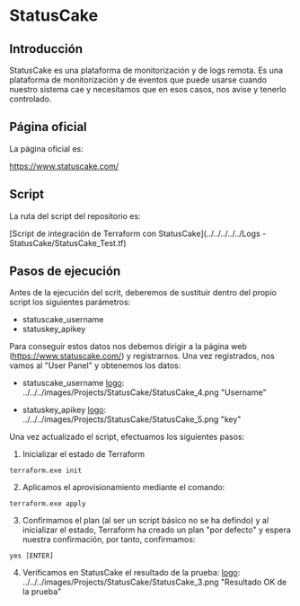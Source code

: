# StatusCake

## Introducción

StatusCake es una plataforma de monitorización y de logs remota. Es una plataforma de monitorización y de eventos que puede usarse cuando nuestro sistema cae y necesitamos que en esos casos, nos avise y tenerlo controlado.

## Página oficial

La página oficial es:

https://www.statuscake.com/

## Script

La ruta del script del repositorio es:

[Script de integración  de Terraform con StatusCake](../../../../../Logs - StatusCake/StatusCake_Test.tf)

## Pasos de ejecución

Antes de la ejecución del scrit, deberemos de sustituir dentro del propio script los siguientes parámetros:

* statuscake_username
* statuskey_apikey

Para conseguir estos datos nos debemos dirigir a la página web (https://www.statuscake.com/) y registrarnos.
Una vez registrados, nos vamos al "User Panel" y obtenemos los datos:

* statuscake_username
[logo]: ../../../images/Projects/StatusCake/StatusCake_4.png "Username"

* statuskey_apikey
[logo]: ../../../images/Projects/StatusCake/StatusCake_5.png "key"

Una vez actualizado el script, efectuamos los siguientes pasos:

1. Inicializar el estado de Terraform

```
terraform.exe init
```
[logo]: ../../../images/Projects/StatusCake/StatusCake_0.png "Inicialización de estado"

2. Aplicamos el aprovisionamiento mediante el comando:
```
terraform.exe apply
```
[logo]: ../../../images/Projects/StatusCake/StatusCake_1.png "Inicio de provisionamiento"

3. Confirmamos el plan (al ser un script básico no se ha defindo) y al inicializar el estado, Terraform ha creado un plan "por defecto" y espera nuestra confirmación, por tanto, confirmamos:
```
yes [ENTER]
```
[logo]: ../../../images/Projects/StatusCake/StatusCake_2.png "Finalización del provisionamiento sin errores"

4. Verificamos en StatusCake el resultado de la prueba:
[logo]: ../../../images/Projects/StatusCake/StatusCake_3.png "Resultado OK de la prueba"





